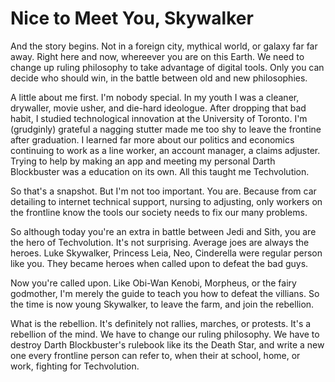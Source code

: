 
# Nice to Meet You, Skywalker

And the story begins. Not in a foreign city, mythical world, or galaxy far far away. Right here and now, whereever you are on this Earth. We need to change up ruling philosophy to take advantage of digital tools. Only you can decide who should win, in the battle between old and new philosophies.

A little about me first. I'm nobody special. In my youth I was a cleaner, drywaller, movie usher, and die-hard ideologue. After dropping that bad habit, I studied technological innovation at the University of Toronto. I'm (grudginly) grateful a nagging stutter made me too shy to leave the frontine after graduation. I learned far more about our politics and economics continuing to work as a line worker, an account manager, a claims adjuster. Trying to help by making an app and meeting my personal Darth Blockbuster was a education on its own. All this taught me Techvolution.

So that's a snapshot. But I'm not too important. You are. Because from car detailing to internet technical support, nursing to adjusting, only workers on the frontline know the tools our society needs to fix our many problems.

So although today you're an extra in battle between Jedi and Sith, you are the hero of Techvolution. It's not surprising. Average joes are always the heroes. Luke Skywalker, Princess Leia, Neo, Cinderella were regular person like you. They became heroes when called upon to defeat the bad guys.

Now you're called upon. Like Obi-Wan Kenobi, Morpheus, or the fairy godmother, I'm merely the guide to teach you how to defeat the villians. So the time is now young Skywalker, to leave the farm, and join the rebellion.

What is the rebellion. It's definitely not rallies, marches, or protests. It's a rebellion of the mind. We have to change our ruling philosophy. We have to destroy Darth Blockbuster's rulebook like its the Death Star, and write a new one every frontline person can refer to, when their at school, home, or work, fighting for Techvolution.
